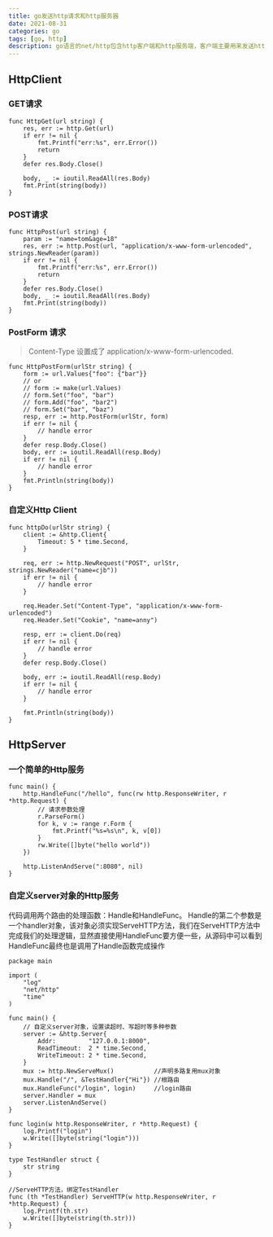```yaml
---
title: go发送http请求和http服务器
date: 2021-08-31
categories: go
tags: [go, http]
description: go语言的net/http包含http客户端和http服务端，客户端主要用来发送http请求，服务端主要是监听端口处理http请求
---
```


## HttpClient
### GET请求
```golang
func HttpGet(url string) {
	res, err := http.Get(url)
	if err != nil {
		fmt.Printf("err:%s", err.Error())
		return
	}
	defer res.Body.Close()

	body, _ := ioutil.ReadAll(res.Body)
	fmt.Print(string(body))
}
```
### POST请求
```golang
func HttpPost(url string) {
	param := "name=tom&age=18"
	res, err := http.Post(url, "application/x-www-form-urlencoded", strings.NewReader(param))
	if err != nil {
		fmt.Printf("err:%s", err.Error())
		return
	}
	defer res.Body.Close()
	body, _ := ioutil.ReadAll(res.Body)
	fmt.Print(string(body))
}
```
### PostForm 请求 
> Content-Type 设置成了  application/x-www-form-urlencoded.

```golang 
func HttpPostForm(urlStr string) {
	form := url.Values{"foo": {"bar"}}
    // or
	// form := make(url.Values)
	// form.Set("foo", "bar")
	// form.Add("foo", "bar2")
	// form.Set("bar", "baz")
	resp, err := http.PostForm(urlStr, form)
	if err != nil {
		// handle error
	}
	defer resp.Body.Close()
	body, err := ioutil.ReadAll(resp.Body)
	if err != nil {
		// handle error
	}
	fmt.Println(string(body))
}
```

### 自定义Http Client

```golang 
func httpDo(urlStr string) {
	client := &http.Client{
		Timeout: 5 * time.Second,
	}

	req, err := http.NewRequest("POST", urlStr, strings.NewReader("name=cjb"))
	if err != nil {
		// handle error
	}

	req.Header.Set("Content-Type", "application/x-www-form-urlencoded")
	req.Header.Set("Cookie", "name=anny")

	resp, err := client.Do(req)
	if err != nil {
		// handle error
	}
	defer resp.Body.Close()

	body, err := ioutil.ReadAll(resp.Body)
	if err != nil {
		// handle error
	}

	fmt.Println(string(body))
}
```

## HttpServer

### 一个简单的Http服务

```golang
func main() {
	http.HandleFunc("/hello", func(rw http.ResponseWriter, r *http.Request) {
		// 请求参数处理
		r.ParseForm()
		for k, v := range r.Form {
			fmt.Printf("%s=%s\n", k, v[0])
		}
		rw.Write([]byte("hello world"))
	})

	http.ListenAndServe(":8080", nil)
}
```

### 自定义server对象的Http服务 

代码调用两个路由的处理函数：Handle和HandleFunc。 Handle的第二个参数是一个handler对象，该对象必须实现ServeHTTP方法，我们在ServeHTTP方法中完成我们的处理逻辑，显然直接使用HandleFunc要方便一些，从源码中可以看到HandleFunc最终也是调用了Handle函数完成操作
```golang
package main

import (
	"log"
	"net/http"
	"time"
)

func main() {
	// 自定义server对象，设置读超时、写超时等多种参数
	server := &http.Server{
		Addr:         "127.0.0.1:8000",
		ReadTimeout:  2 * time.Second,
		WriteTimeout: 2 * time.Second,
	}
	mux := http.NewServeMux()           //声明多路复用mux对象
	mux.Handle("/", &TestHandler{"Hi"}) //根路由
	mux.HandleFunc("/login", login)     //login路由
	server.Handler = mux
	server.ListenAndServe()
}

func login(w http.ResponseWriter, r *http.Request) {
	log.Printf("login")
	w.Write([]byte(string("login")))
}

type TestHandler struct {
	str string
}

//ServeHTTP方法，绑定TestHandler
func (th *TestHandler) ServeHTTP(w http.ResponseWriter, r *http.Request) {
	log.Printf(th.str)
	w.Write([]byte(string(th.str)))
}
```
